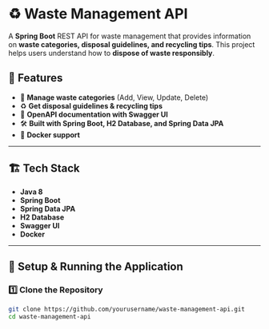# ♻️ Waste Management API

A **Spring Boot** REST API for waste management that provides information on **waste categories, disposal guidelines, and recycling tips**. This project helps users understand how to **dispose of waste responsibly**.

## 🚀 Features

- 📂 **Manage waste categories** (Add, View, Update, Delete)
- ♻️ **Get disposal guidelines & recycling tips**
- 📄 **OpenAPI documentation with Swagger UI**
- 🛠️ **Built with Spring Boot, H2 Database, and Spring Data JPA**
- 🐳 **Docker support**

---

## 🏗️ **Tech Stack**

- **Java 8**
- **Spring Boot**
- **Spring Data JPA**
- **H2 Database**
- **Swagger UI**
- **Docker**

---

## 🔧 **Setup & Running the Application**

### 1️⃣ Clone the Repository  
```sh
git clone https://github.com/yourusername/waste-management-api.git
cd waste-management-api
